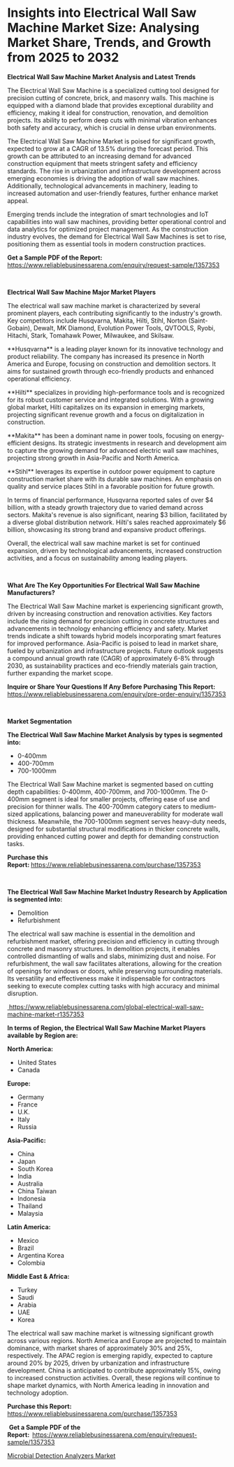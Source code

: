 <p><h1>Insights into Electrical Wall Saw Machine Market Size: Analysing Market Share, Trends, and Growth from 2025 to 2032</h1></p><p><strong>Electrical Wall Saw Machine Market Analysis and Latest Trends</strong></p>
<p><p>The Electrical Wall Saw Machine is a specialized cutting tool designed for precision cutting of concrete, brick, and masonry walls. This machine is equipped with a diamond blade that provides exceptional durability and efficiency, making it ideal for construction, renovation, and demolition projects. Its ability to perform deep cuts with minimal vibration enhances both safety and accuracy, which is crucial in dense urban environments.</p><p>The Electrical Wall Saw Machine Market is poised for significant growth, expected to grow at a CAGR of 13.5% during the forecast period. This growth can be attributed to an increasing demand for advanced construction equipment that meets stringent safety and efficiency standards. The rise in urbanization and infrastructure development across emerging economies is driving the adoption of wall saw machines. Additionally, technological advancements in machinery, leading to increased automation and user-friendly features, further enhance market appeal. </p><p>Emerging trends include the integration of smart technologies and IoT capabilities into wall saw machines, providing better operational control and data analytics for optimized project management. As the construction industry evolves, the demand for Electrical Wall Saw Machines is set to rise, positioning them as essential tools in modern construction practices.</p></p>
<p><strong>Get a Sample PDF of the Report:&nbsp;</strong> <a href="https://www.reliablebusinessarena.com/enquiry/request-sample/1357353?utm_campaign=3346&utm_medium=2&utm_source=Github&utm_content=ia&utm_term=11042025&utm_id=electrical-wall-saw-machine">https://www.reliablebusinessarena.com/enquiry/request-sample/1357353</a></p>
<p>&nbsp;</p>
<p><strong>Electrical Wall Saw Machine Major Market Players</strong></p>
<p><p>The electrical wall saw machine market is characterized by several prominent players, each contributing significantly to the industry's growth. Key competitors include Husqvarna, Makita, Hilti, Stihl, Norton (Saint-Gobain), Dewalt, MK Diamond, Evolution Power Tools, QVTOOLS, Ryobi, Hitachi, Stark, Tomahawk Power, Milwaukee, and Skilsaw.</p><p>**Husqvarna** is a leading player known for its innovative technology and product reliability. The company has increased its presence in North America and Europe, focusing on construction and demolition sectors. It aims for sustained growth through eco-friendly products and enhanced operational efficiency.</p><p>**Hilti** specializes in providing high-performance tools and is recognized for its robust customer service and integrated solutions. With a growing global market, Hilti capitalizes on its expansion in emerging markets, projecting significant revenue growth and a focus on digitalization in construction.</p><p>**Makita** has been a dominant name in power tools, focusing on energy-efficient designs. Its strategic investments in research and development aim to capture the growing demand for advanced electric wall saw machines, projecting strong growth in Asia-Pacific and North America.</p><p>**Stihl** leverages its expertise in outdoor power equipment to capture construction market share with its durable saw machines. An emphasis on quality and service places Stihl in a favorable position for future growth.</p><p>In terms of financial performance, Husqvarna reported sales of over $4 billion, with a steady growth trajectory due to varied demand across sectors. Makita's revenue is also significant, nearing $3 billion, facilitated by a diverse global distribution network. Hilti's sales reached approximately $6 billion, showcasing its strong brand and expansive product offerings.</p><p>Overall, the electrical wall saw machine market is set for continued expansion, driven by technological advancements, increased construction activities, and a focus on sustainability among leading players.</p></p>
<p>&nbsp;</p>
<p><strong>What Are The Key Opportunities For Electrical Wall Saw Machine Manufacturers?</strong></p>
<p><p>The Electrical Wall Saw Machine market is experiencing significant growth, driven by increasing construction and renovation activities. Key factors include the rising demand for precision cutting in concrete structures and advancements in technology enhancing efficiency and safety. Market trends indicate a shift towards hybrid models incorporating smart features for improved performance. Asia-Pacific is poised to lead in market share, fueled by urbanization and infrastructure projects. Future outlook suggests a compound annual growth rate (CAGR) of approximately 6-8% through 2030, as sustainability practices and eco-friendly materials gain traction, further expanding the market scope.</p></p>
<p><strong>Inquire or Share Your Questions If Any Before Purchasing This Report:</strong> <a href="https://www.reliablebusinessarena.com/enquiry/pre-order-enquiry/1357353?utm_campaign=3346&utm_medium=2&utm_source=Github&utm_content=ia&utm_term=11042025&utm_id=electrical-wall-saw-machine">https://www.reliablebusinessarena.com/enquiry/pre-order-enquiry/1357353</a></p>
<p>&nbsp;</p>
<p><strong>Market Segmentation</strong></p>
<p><strong>The Electrical Wall Saw Machine Market Analysis by types is segmented into:</strong></p>
<p><ul><li>0-400mm</li><li>400-700mm</li><li>700-1000mm</li></ul></p>
<p><p>The Electrical Wall Saw Machine market is segmented based on cutting depth capabilities: 0-400mm, 400-700mm, and 700-1000mm. The 0-400mm segment is ideal for smaller projects, offering ease of use and precision for thinner walls. The 400-700mm category caters to medium-sized applications, balancing power and maneuverability for moderate wall thickness. Meanwhile, the 700-1000mm segment serves heavy-duty needs, designed for substantial structural modifications in thicker concrete walls, providing enhanced cutting power and depth for demanding construction tasks.</p></p>
<p><strong>Purchase this Report:&nbsp;</strong><a href="https://www.reliablebusinessarena.com/purchase/1357353?utm_campaign=3346&utm_medium=2&utm_source=Github&utm_content=ia&utm_term=11042025&utm_id=electrical-wall-saw-machine">https://www.reliablebusinessarena.com/purchase/1357353</a></p>
<p>&nbsp;</p>
<p><strong>The Electrical Wall Saw Machine Market Industry Research by Application is segmented into:</strong></p>
<p><ul><li>Demolition</li><li>Refurbishment</li></ul></p>
<p><p>The electrical wall saw machine is essential in the demolition and refurbishment market, offering precision and efficiency in cutting through concrete and masonry structures. In demolition projects, it enables controlled dismantling of walls and slabs, minimizing dust and noise. For refurbishment, the wall saw facilitates alterations, allowing for the creation of openings for windows or doors, while preserving surrounding materials. Its versatility and effectiveness make it indispensable for contractors seeking to execute complex cutting tasks with high accuracy and minimal disruption.</p></p>
<p><a href="https://www.reliablebusinessarena.com/global-electrical-wall-saw-machine-market-r1357353?utm_campaign=3346&utm_medium=2&utm_source=Github&utm_content=ia&utm_term=11042025&utm_id=electrical-wall-saw-machine">&nbsp;https://www.reliablebusinessarena.com/global-electrical-wall-saw-machine-market-r1357353</a></p>
<p><strong>In terms of Region, the Electrical Wall Saw Machine Market Players available by Region are:</strong></p>
<p>
    <p> <strong> North America: </strong>
        <ul>
            <li>United States</li>
            <li>Canada</li>
        </ul>
        </p> 
    <p> <strong> Europe: </strong>
        <ul>
            <li>Germany</li>
            <li>France</li>
            <li>U.K.</li>
            <li>Italy</li>
            <li>Russia</li>
        </ul>
        </p> 
    <p> <strong> Asia-Pacific: </strong>
        <ul>
            <li>China</li>
            <li>Japan</li>
            <li>South Korea</li>
            <li>India</li>
            <li>Australia</li>
            <li>China Taiwan</li>
            <li>Indonesia</li>
            <li>Thailand</li>
            <li>Malaysia</li>
        </ul>
        </p> 
    <p> <strong> Latin America: </strong>
        <ul>
            <li>Mexico</li>
            <li>Brazil</li>
            <li>Argentina Korea</li>
            <li>Colombia</li>
        </ul>
        </p> 
    <p> <strong> Middle East & Africa: </strong>
        <ul>
            <li>Turkey</li>
            <li>Saudi</li>
            <li>Arabia</li>
            <li>UAE</li>
            <li>Korea</li>
        </ul>
    </p>
    </p>
<p><p>The electrical wall saw machine market is witnessing significant growth across various regions. North America and Europe are projected to maintain dominance, with market shares of approximately 30% and 25%, respectively. The APAC region is emerging rapidly, expected to capture around 20% by 2025, driven by urbanization and infrastructure development. China is anticipated to contribute approximately 15%, owing to increased construction activities. Overall, these regions will continue to shape market dynamics, with North America leading in innovation and technology adoption.</p></p>
<p><strong>Purchase this Report: </strong><a href="https://www.reliablebusinessarena.com/purchase/1357353?utm_campaign=3346&utm_medium=2&utm_source=Github&utm_content=ia&utm_term=11042025&utm_id=electrical-wall-saw-machine">https://www.reliablebusinessarena.com/purchase/1357353</a></p>
<p>&nbsp;<strong>Get a Sample PDF of the Report:&nbsp;&nbsp;</strong><a href="https://www.reliablebusinessarena.com/enquiry/request-sample/1357353?utm_campaign=3346&utm_medium=2&utm_source=Github&utm_content=ia&utm_term=11042025&utm_id=electrical-wall-saw-machine">https://www.reliablebusinessarena.com/enquiry/request-sample/1357353</a></p>
<p><strong></strong></p>
<p><p><a href="https://github.com/ravenecashe/Market-Research-Report-List-1/blob/main/microbial-detection-analyzers-market.md?utm_campaign=3346&utm_medium=2&utm_source=Github&utm_content=ia&utm_term=11042025&utm_id=electrical-wall-saw-machine">Microbial Detection Analyzers Market</a></p></p>